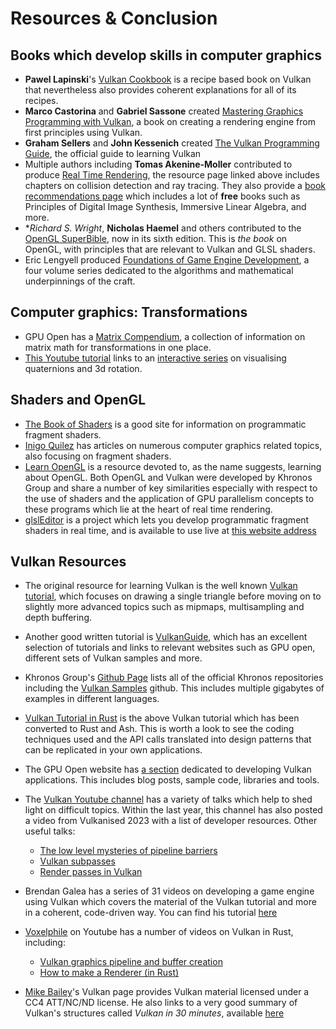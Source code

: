 # Resources & Conclusion




## Books which develop skills in computer graphics

* **Pawel Lapinski**'s [Vulkan Cookbook](https://www.amazon.com/Vulkan-Cookbook-potential-generation-graphics/dp/1786468158) is a recipe based book on Vulkan that nevertheless also provides coherent explanations for all of its recipes.
* **Marco Castorina** and **Gabriel Sassone** created [Mastering Graphics Programming with Vulkan](https://www.amazon.com.au/Mastering-Graphics-Programming-Vulkan-state/dp/1803244798), a book on creating a rendering engine from first principles using Vulkan.
* **Graham Sellers** and **John Kessenich** created [The Vulkan Programming Guide](https://www.vulkanprogrammingguide.com/), the official guide to learning Vulkan
* Multiple authors including **Tomas Akenine-Moller** contributed to produce [Real Time Rendering](https://www.realtimerendering.com/), the resource page linked above includes chapters on collision detection and ray tracing.  They also provide a [book recommendations page](https://www.realtimerendering.com/books.html) which includes a lot of **free** books such as Principles of Digital Image Synthesis, Immersive Linear Algebra, and more.
* **Richard S. Wright*, **Nicholas Haemel** and others contributed to the [OpenGL SuperBible](https://www.opengl.org/sdk/docs/books/SuperBible/), now in its sixth edition.  This is *the book* on OpenGL, with principles that are relevant to Vulkan and GLSL shaders.
* Eric Lengyell produced [Foundations of Game Engine Development](https://foundationsofgameenginedev.com/), a four volume series dedicated to the algorithms and mathematical underpinnings of the craft.

## Computer graphics: Transformations

* GPU Open has a [Matrix Compendium](https://gpuopen.com/learn/matrix-compendium/matrix-compendium-intro/), a collection of information on matrix math for transformations in one place.
* [This Youtube tutorial](https://www.youtube.com/watch?v=zjMuIxRvygQ) links to an [interactive series](https://eater.net/quaternions) on visualising quaternions and 3d rotation.

## Shaders and OpenGL

* [The Book of Shaders](https://thebookofshaders.com/) is a good site for information on programmatic fragment shaders.
* [Inigo Quilez](https://iquilezles.org/articles/) has articles on numerous computer graphics related topics, also focusing on fragment shaders.
* [Learn OpenGL](https://learnopengl.com/) is a resource devoted to, as the name suggests, learning about OpenGL.  Both OpenGL and Vulkan were
developed by Khronos Group and share a number of key similarities especially with respect to the use of shaders and the application of GPU
parallelism concepts to these programs which lie at the heart of real time rendering.
* [glslEditor](https://github.com/patriciogonzalezvivo/glslEditor) is a project which lets you develop programmatic fragment shaders in real time, and
is available to use live at [this website address](http://editor.thebookofshaders.com/)

## Vulkan Resources

* The original resource for learning Vulkan is the well known [Vulkan tutorial](https://vulkan-tutorial.com/), which focuses on drawing a single
triangle before moving on to slightly more advanced topics such as mipmaps, multisampling and depth buffering.
* Another good written tutorial is [VulkanGuide](https://vkguide.dev/), which has an excellent selection of tutorials and links to relevant
websites such as GPU open, different sets of Vulkan samples and more.
* Khronos Group's [Github Page](https://github.khronos.org/) lists all of the official Khronos repositories including the [Vulkan Samples](https://github.com/KhronosGroup/Vulkan-Samples) github.  This includes multiple gigabytes of examples in different languages.
* [Vulkan Tutorial in Rust](https://github.com/unknownue/vulkan-tutorial-rust) is the above Vulkan tutorial which has been converted to Rust and Ash. This is worth a look to see the coding techniques used and the API calls translated into design patterns that can be replicated in your own applications.
* The GPU Open website has [a section](https://gpuopen.com/learn/developing-vulkan-apps/) dedicated to developing Vulkan applications.  This includes blog posts, sample code, libraries and tools.
* The [Vulkan Youtube channel](https://www.youtube.com/@Vulkan) has a variety of talks which help to shed light on difficult topics.  Within the last year, this channel has also posted a video from Vulkanised 2023 with a list of developer resources.  Other useful talks: 
  * [The low level mysteries of pipeline barriers](https://www.youtube.com/watch?v=aIR3x_X92y8)
  * [Vulkan subpasses](https://www.youtube.com/watch?v=M0upwYZqRMI)
  * [Render passes in Vulkan](https://www.youtube.com/watch?v=yeKxsmlvvus)
* Brendan Galea has a series of 31 videos on developing a game engine using Vulkan which covers the material of the Vulkan tutorial and more in a coherent, code-driven way.  You can find his tutorial [here](https://www.youtube.com/playlist?list=PL8327DO66nu9qYVKLDmdLW_84-yE4auCR)
* [Voxelphile](https://www.youtube.com/@Voxelphile/videos) on Youtube has a number of videos on Vulkan in Rust, including:
  * [Vulkan graphics pipeline and buffer creation](https://youtu.be/h0CvNOLIggY)
  * [How to make a Renderer (in Rust)](https://youtu.be/qkdy5yL-EjU)
  
* [Mike Bailey](https://web.engr.oregonstate.edu/~mjb/vulkan/)'s Vulkan page provides Vulkan material licensed under a CC4 ATT/NC/ND license.  He also links to a very good summary of Vulkan's structures called *Vulkan in 30 minutes*, available [here](https://renderdoc.org/vulkan-in-30-minutes.html)
